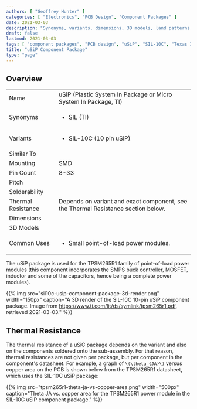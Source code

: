 ```yaml
---
authors: [ "Geoffrey Hunter" ]
categories: [ "Electronics", "PCB Design", "Component Packages" ]
date: 2021-03-03
description: "Synonyms, variants, dimensions, 3D models, land patterns and more info on the uSiP component package."
draft: false
lastmod: 2021-03-03
tags: [ "component packages", "PCB design", "uSiP", "SIL-10C", "Texas Instruments", "TI" ]
title: "uSiP Component Package"
type: "page"
---
```


## Overview

<table>
  <tbody>
    <tr>
      <td>Name</td>
      <td>uSiP (Plastic System In Package or Micro System In Package, TI)</td>
    </tr>
    <tr>
      <td>Synonyms</td>
      <td>
        <ul>
          <li>SIL (TI)</li>
        </ul>
      </td>
    </tr>
    <tr>
      <td>Variants</td>
      <td>
        <ul>
          <li>SIL-10C (10 pin uSiP)</li>
        </ul>
      </td>
    </tr>
    <tr>
      <td>Similar To</td>
      <td></td>
    </tr>
    <tr>
      <td>Mounting</td>
      <td>SMD</td>
    </tr>
    <tr>
      <td>Pin Count</td>
      <td>8-33</td>
    </tr>
    <tr>
      <td>Pitch</td>
      <td></td>
    </tr>
    <tr>
      <td>Solderability</td>
      <td></td>
    </tr>
    <tr>
      <td>Thermal Resistance</td>
      <td>Depends on variant and exact component, see the Thermal Resistance section below.</td>
    </tr>
    <tr>
      <td>Dimensions</td>
      <td></td>
    </tr>
    <tr>
      <td>3D Models</td>
      <td>
        <ul>
        </ul>
      </td>
    </tr>
    <tr>
      <td>Common Uses</td>
      <td>
        <ul>
          <li>Small point-of-load power modules.</li>
        </ul>
      </td>
    </tr>
  </tbody>
</table>

The uSiP package is used for the TPSM265R1 family of point-of-load power modules (this component incorporates the SMPS buck controller, MOSFET, inductor and some of the capacitors, hence being a complete power modules).

{{% img src="sil10c-usip-component-package-3d-render.png" width="150px" caption="A 3D render of the SIL-10C 10-pin uSiP component package. Image from https://www.ti.com/lit/ds/symlink/tpsm265r1.pdf, retrieved 2021-03-03." %}}

## Thermal Resistance

The thermal resistance of a uSiC package depends on the variant and also on the components soldered onto the sub-assembly. For that reason, thermal resistances are not given per package, but per component in the component's datasheet. For example, a graph of `\(\theta_{JA}\)` versus copper area on the PCB is shown below from the TPSM265R1 datasheet, which uses the SIL-10C uSiP package:

{{% img src="tpsm265r1-theta-ja-vs-copper-area.png" width="500px" caption="Theta JA vs. copper area for the TPSM265R1 power module in the SIL-10C uSiP component package." %}}